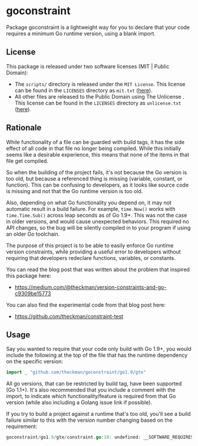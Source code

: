 # goconstraint

 Package goconstraint is a lightweight way for you to declare that your code
 requires a minimum Go runtime version, using a blank import.

## License

This package is released under two software licenses (MIT | Public Domain):

* The `scripts/` directory is released under the `MIT License`. This license can
  be found in the `LICENSES` directory as `mit.txt`
  ([here](https://github.com/theckman/goconstraint/blob/master/LICENSES/mit.txt)).
* All other files are released to the Public Domain using The Unlicense . This
  license can be found in the `LICENSES` directory as `unlicense.txt`
  ([here](https://github.com/theckman/goconstraint/blob/master/LICENSES/unlicense.txt)).

## Rationale

While functionality of a file can be guarded with build tags, it has the side
effect of all code in that file no longer being compiled. While this initially
seems like a desirable experience, this means that none of the items in that
file get compiled.

So when the building of the project fails, it's not because the Go version is
too old, but because a referenced thing is missing (variable, constant, or
function). This can be confusing to developers, as it looks like source code is
missing and not that the Go runtime version is too old.

Also, depending on what Go functionality you depend on, it may not automatic
result in a build failure. For example, `time.Now()` works with
`time.Time.Sub()` across leap seconds as of Go 1.9+. This was not the case in
older versions, and would cause unexpected behaviors. This required no API
changes, so the bug will be silently compiled in to your program if using an
older Go toolchain.

The purpose of this project is to be able to easily enforce Go runtime version
constraints, while providing a useful error to developers without requiring that
developers redeclare functions, variables, or constants.

You can read the blog post that was written about the problem that inspired this
package here:

* https://medium.com/@theckman/version-constraints-and-go-c9309be15773

You can also find the experimental code from that blog post here:

* https://github.com/theckman/constraint-test

## Usage

 Say you wanted to require that your code only build with Go 1.9+, you would
 include the following at the top of the file that has the runtime dependency
 on the specific version:

```Go
import _ "github.com/theckman/goconstraint/go1.9/gte"
```

 All go versions, that can be restricted by build tag, have been supported (Go
 1.1+). It's also recommended that you include a comment with the import, to
 indicate which functionality/feature is required from that Go version (while
 also including a Golang issue link if possible).

 If you try to build a project against a runtime that's too old, you'll see a
 build failure similar to this with the version number changing based on the
 requirement:

```Go
goconstraint/go1.9/gte/constraint.go:10: undefined: __SOFTWARE_REQUIRES_GO_VERSION_1_9__
```
